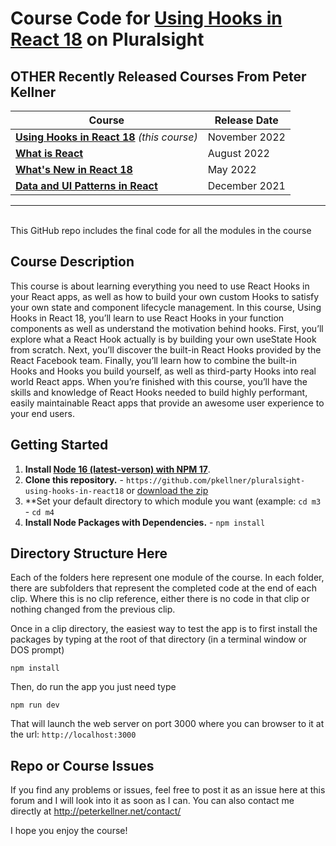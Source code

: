 # Course Code for [Using Hooks in React 18](http://www.pluralsight.com/courses/react-18-using-hooks) on Pluralsight


## OTHER Recently Released Courses From Peter Kellner

| **Course**                                                                           | Release Date  |
|-------------------------------------------------------------------------------------------------------------------------------|---------------|
| **[Using Hooks in React 18](https://pluralsight.com/courses/react-18-using-hooks/)**   *(this course)*                        | November 2022 |
| **[What is React](https://pluralsight.com/courses/react-what-is/)**                                                           | August 2022   |
| **[What's New in React 18](https://pluralsight.com/courses/react-18-whats-new/)**                                             | May 2022      |
| **[Data and UI Patterns in React](https://github.com/pkellner/pluralsight-building-essential-ui-data-elements-in-react/)**    | December 2021 |

<hr/>

<br/>
This GitHub repo includes the final code for all the modules in the course 

## Course Description

This course is about learning everything you need to use React Hooks in your React apps, as well as how to build your own custom Hooks to satisfy your own state and component lifecycle management. In this course, Using Hooks in React 18, you’ll learn to use React Hooks in your function components as well as understand the motivation behind hooks. First, you’ll explore what a React Hook actually is by building your own useState Hook from scratch. Next, you’ll discover the built-in React Hooks provided by the React Facebook team. Finally, you’ll learn how to combine the built-in Hooks and Hooks you build yourself, as well as third-party Hooks into real world React apps. When you’re finished with this course, you’ll have the skills and knowledge of React Hooks needed to build highly performant, easily maintainable React apps that provide an awesome user experience to your end users.

## Getting Started
1. **Install [Node 16 (latest-verson) with NPM 17](https://nodejs.org)**.
2. **Clone this repository.** - `https://github.com/pkellner/pluralsight-using-hooks-in-react18` or [download the zip](https://github.com/pkellner/pluralsight-using-hooks-in-react18/archive/refs/heads/main.zip)
3. **Set your default directory to which module you want (example: `cd m3` - `cd m4`
4. **Install Node Packages with Dependencies.** - `npm install`



## Directory Structure Here

Each of the folders here represent one module of the course.  In each folder, there are subfolders that represent the completed code at the end of each clip. Where this is no clip reference, either there is no code in that clip or nothing changed from the previous clip.

Once in a clip directory, the easiest way to test the app is to first install the packages by typing at the root of that directory (in a terminal window or DOS prompt)

`npm install`

Then, do run the app you just need type

`npm run dev`

That will launch the web server on port 3000 where you can browser to it at the url: `http://localhost:3000`


## Repo or Course Issues

If you find any problems or issues, feel free to post it as an issue here at this forum and I will look into it as soon as I can. You can also contact me directly at http://peterkellner.net/contact/ 

I hope you enjoy the course!











